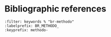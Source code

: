 # Bibliographic references


```{bibliography}
:filter: keywords % "br-methodo"
:labelprefix: BR_METHODO_
:keyprefix: methodo-
```
